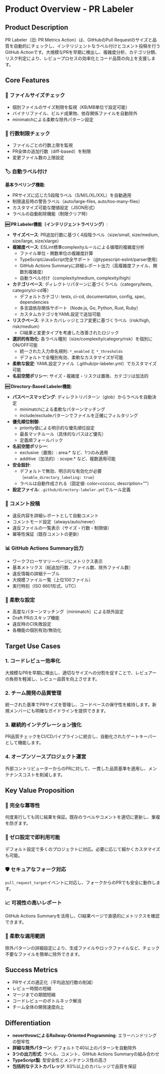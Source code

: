 # Product Overview - PR Labeler

## Product Description

PR Labeler（旧: PR Metrics Action）は、GitHubのPull Requestのサイズと品質を自動的にチェックし、インテリジェントなラベル付けとコメント投稿を行うGitHub Actionです。大規模なPRを早期に検出し、複雑度分析、カテゴリ分類、リスク判定により、レビュープロセスの効率化とコード品質の向上を支援します。

## Core Features

### 📏 ファイルサイズチェック

- 個別ファイルのサイズ制限を監視（KB/MB単位で設定可能）
- バイナリファイル、ビルド成果物、依存関係ファイルを自動除外
- minimatchによる柔軟な除外パターン設定

### 📝 行数制限チェック

- ファイルごとの行数上限を監視
- PR全体の追加行数（diff-based）を制限
- 変更ファイル数の上限設定

### 🏷️ 自動ラベル付け

**基本ラベリング機能**:

- PRサイズに応じた5段階ラベル（S/M/L/XL/XXL）を自動適用
- 制限違反時の警告ラベル（auto/large-files, auto/too-many-files）
- カスタマイズ可能な閾値設定（JSON形式）
- ラベルの自動削除機能（制限クリア時）

**🆕 PR Labeler機能（インテリジェントラベリング）**:

- **サイズベース**: PR追加行数に基づく4段階ラベル（size/small, size/medium, size/large, size/xlarge）
- **複雑度ベース**: ESLint標準complexityルールによる循環的複雑度分析
  - ファイル単位・関数単位の複雑度計算
  - TypeScript/JavaScript完全サポート（@typescript-eslint/parser使用）
  - GitHub Actions Summaryに詳細レポート出力（高複雑度ファイル、関数別複雑度）
  - 自動ラベル付け（complexity/medium, complexity/high）
- **カテゴリベース**: ディレクトリパターンに基づくラベル（category/tests, category/ci-cd等）
  - デフォルトカテゴリ: tests, ci-cd, documentation, config, spec, dependencies
  - 多言語依存関係サポート（Node.js, Go, Python, Rust, Ruby）
  - カスタムカテゴリをYAML設定で追加可能
- **リスクベース**: テストカバレッジとコア変更に基づくラベル（risk/high, risk/medium）
  - CI結果と変更タイプを考慮した改善されたロジック
- **選択的有効化**: 各ラベル種別（size/complexity/category/risk）を個別にON/OFF可能
  - 統一された入力命名規則: `*_enabled` と `*_thresholds`
  - デフォルトで全種別有効、柔軟なカスタマイズが可能
- **柔軟な設定**: YAML設定ファイル（.github/pr-labeler.yml）でカスタマイズ可能
- **名前空間ポリシー**: サイズ・複雑度・リスクは置換、カテゴリは加法的

**🆕 Directory-Based Labeler機能**:

- **パスベースマッピング**: ディレクトリパターン（glob）からラベルを自動決定
  - minimatchによる柔軟なパターンマッチング
  - include/excludeパターンでファイルを正確にフィルタリング
- **優先順位制御**:
  - priority値による明示的な優先順位設定
  - 最長マッチルール（具体的なパスほど優先）
  - 定義順フォールバック
- **名前空間ポリシー**:
  - exclusive（置換）: area:\* など、1つのみ適用
  - additive（加法的）: scope:\* など、複数適用可能
- **安全設計**:
  - デフォルトで無効、明示的な有効化が必要（`enable_directory_labeling: true`）
  - ラベルは自動作成される（固定値: color=cccccc, description=""）
- **設定ファイル**: `.github/directory-labeler.yml`でルール定義

### 💬 コメント投稿

- 違反内容を詳細レポートとして自動コメント
- コメントモード設定（always/auto/never）
- 違反ファイルの一覧表示（サイズ・行数・制限値）
- 冪等性保証（既存コメントの更新）

### 📊 GitHub Actions Summary出力

- ワークフローサマリーページにメトリクス表示
- 基本メトリクス（総追加行数、ファイル数、除外ファイル数）
- 違反情報の詳細テーブル
- 大規模ファイル一覧（上位100ファイル）
- 実行時刻（ISO 8601形式、UTC）

### 🎯 柔軟な設定

- 高度なパターンマッチング（minimatch）による除外設定
- Draft PRのスキップ機能
- 違反時のCI失敗設定
- 各機能の個別有効/無効化

## Target Use Cases

### 1. コードレビュー効率化

大規模なPRを早期に検出し、適切なサイズへの分割を促すことで、レビュアーの負担を軽減し、レビュー品質を向上させます。

### 2. チーム開発の品質管理

統一された基準でPRサイズを管理し、コードベースの保守性を維持します。新規メンバーにも明確なガイドラインを提供できます。

### 3. 継続的インテグレーション強化

PR品質チェックをCI/CDパイプラインに統合し、自動化されたゲートキーパーとして機能します。

### 4. オープンソースプロジェクト運営

外部コントリビューターからのPRに対して、一貫した品質基準を適用し、メンテナンスコストを削減します。

## Key Value Proposition

### 🔄 完全な冪等性

何度実行しても同じ結果を保証。既存のラベルやコメントを適切に更新し、重複を防ぎます。

### 🚀 ゼロ設定で即利用可能

デフォルト設定で多くのプロジェクトに対応。必要に応じて細かくカスタマイズも可能。

### 🛡️ セキュアなフォーク対応

`pull_request_target`イベントに対応し、フォークからのPRでも安全に動作します。

### 📈 可視性の高いレポート

GitHub Actions Summaryを活用し、CI結果ページで直感的にメトリクスを確認できます。

### 🎨 柔軟な適用範囲

除外パターンの詳細設定により、生成ファイルやロックファイルなど、チェック不要なファイルを簡単に除外できます。

## Success Metrics

- PRサイズの適正化（平均追加行数の削減）
- レビュー時間の短縮
- マージまでの期間短縮
- コードレビューのボトルネック解消
- チーム全体の開発速度向上

## Differentiation

- **neverthrowによるRailway-Oriented Programming**: エラーハンドリングの堅牢性
- **詳細な除外パターン**: デフォルトで40以上のパターンを自動除外
- **3つの出力形式**: ラベル、コメント、GitHub Actions Summaryの組み合わせ
- **TypeScript製**: 型安全性とメンテナンス性の高さ
- **包括的なテストカバレッジ**: 93%以上のカバレッジで品質を保証
